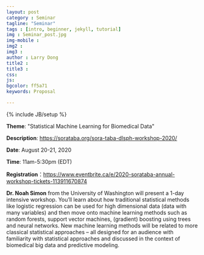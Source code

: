 ```yaml
---
layout: post
category : Seminar
tagline: "Seminar"
tags : [intro, beginner, jekyll, tutorial]
img : Seminar_post.jpg
img-mobile : 
img2 : 
img3 : 
author : Larry Dong
title2 : 
title3 : 
css: 
js: 
bgcolor: ff5a71
keywords: Proposal

---
```


{% include JB/setup %}


**Theme**: "Statistical Machine Learning for Biomedical Data"

**Description**: <https://sorataba.org/sora-taba-dlsph-workshop-2020/>

**Date**: August 20-21, 2020

**Time**: 11am-5:30pm (EDT)

**Registration**：<https://www.eventbrite.ca/e/2020-sorataba-annual-workshop-tickets-113911670874>




<!--more-->

**Dr. Noah Simon** from the University of Washington will present a 1-day intensive workshop. You’ll learn about how traditional statistical methods like logistic regression can be used for high dimensional data (data with many variables) and then move onto machine learning methods such as random forests, support vector machines, (gradient) boosting using trees and neural networks. New machine learning methods will be related to more classical statistical approaches – all designed for an audience with familiarity with statistical approaches and discussed in the context of biomedical big data and predictive modeling.


